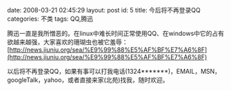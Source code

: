 date: 2008-03-21 02:45:29
layout: post
id: 5
title: 今后将不再登录QQ
categories: 不类
tags: QQ,腾迅

腾迅一直是我所憎恶的。在linux中难长时间正常使用QQ、在windows中它的占有欲越来越强，大家喜欢的珊瑚虫也被它羞辱：
[http://news.jiuniu.org/sea/%E9%99%88%E5%AF%BF%E7%A6%8F](http://news.jiuniu.org/sea/%E9%99%88%E5%AF%BF%E7%A6%8F)

以后将不再登录QQ，如果有事可以打我电话(1324*******)，EMAIL，MSN，googleTalk，yahoo，或者直接来家(北苑)找我，随时欢迎。
